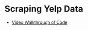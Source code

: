 Scraping Yelp Data
================

  - [Video Walkthrough of
    Code](https://northwestern.hosted.panopto.com/Panopto/Pages/Viewer.aspx?id=c16a7478-05c0-4274-b1b5-aaf4005bbdd2)
